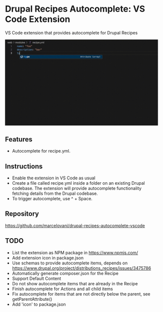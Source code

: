 # Drupal Recipes Autocomplete: VS Code Extension
VS Code extension that provides autocomplete for Drupal Recipes

![Autocomplete](docs/drupal-recipes-autocomplete.gif)

## Features

- Autocomplete for recipe.yml.

## Instructions

- Enable the extension in VS Code as usual
- Create a file called recipe.yml inside a folder on an existing Drupal codebase. The extension will provide autocomplete functionality fetching details from the Drupal codebase.
- To trigger autocomplete, use ^ + Space.

## Repository
https://github.com/marcelovani/drupal-recipes-autocomplete-vscode

## TODO
- List the extension as NPM package in https://www.npmjs.com/
- Add extension icon in package.json
- Use schemas to provide autocomplete items, depends on https://www.drupal.org/project/distributions_recipes/issues/3475786
- Automatically generate composer.json for the Recipe
- Support Default Content
- Do not show autocomplete items that are already in the Recipe
- Finish autocomplete for Actions and all child items
- Fix autocomplete for items that are not directly below the parent, see getParentAttribute()
- Add 'icon' to package.json


